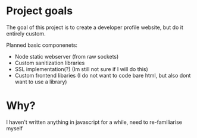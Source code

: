 # Project goals

The goal of this project is to create a developer profile website, but do it entirely custom.

Planned basic componenets:
- Node static webserver (from raw sockets)
- Custom sanitization libraries
- SSL implementation(?) (Im still not sure if I will do this)
- Custom frontend libaries (I do not want to code bare html, but also dont want to use a library)

# Why?
I haven't written anything in javascript for a while, need to re-familiarise myself

